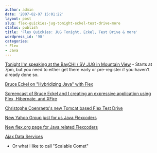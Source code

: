 ```yaml
---
author: admin
date: '2007-02-07 15:01:22'
layout: post
slug: flex-quickies-jug-tonight-eckel-test-drive-more
status: publish
title: 'Flex Quickies: JUG Tonight, Eckel, Test Drive & more'
wordpress_id: '90'
categories:
- Flex
- Java
---
```


[Tonight I'm speaking at the BayCHI / SV JUG in Mountain
View](http://www.baychi.org/bof/java/20070207/) - Starts at 7pm, but you need
to either get there early or pre-register if you haven't already done so.

[Bruce Eckel on "Hybridizing Java" with
Flex](http://www.artima.com/weblogs/viewpost.jsp?thread=193593)

[Screencast of Bruce Eckel and I creating an expressive application using
Flex, Hibernate, and
XFire](http://www.adobe.com/devnet/flex/articles/flexjava.html)

[Christophe Coenraets's new Tomcat based Flex Test
Drive](http://www.adobe.com/devnet/flex/articles/java_testdrive.html)

[New Yahoo Group just for us Java
Flexcoders](http://tech.groups.yahoo.com/group/javaflexcoders/)

[New flex.org page for Java related Flexcoders](http://flex.org/java/)

[Ajax Data Services](http://labs.adobe.com/wiki/index.php/Ajax_Data_Services)
- Or what I like to call "Scalable Comet"

